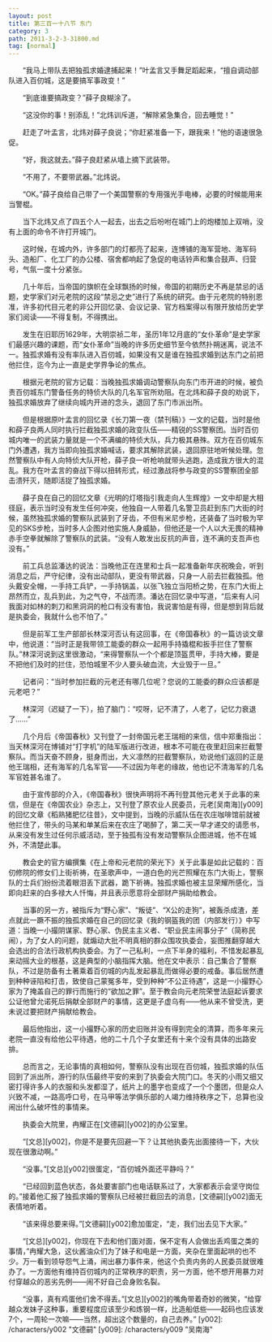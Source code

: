 ```yaml
---
layout: post
title: 第三百一十八节 东门
category: 3
path: 2011-3-2-3-31800.md
tag: [normal]
---
```


　　“我马上带队去把独孤求婚逮捕起来！”叶孟言又手舞足蹈起来，“擅自调动部队进入百仞城，这是要搞军事政变！”

　　“到底谁要搞政变？”薛子良糊涂了。

　　“这没你的事！别添乱！”北炜训斥道，“解除紧急集合，回去睡觉！”

　　赶走了叶孟言，北炜对薛子良说；“你赶紧准备一下，跟我来！”他的语速很急促。

　　“好，我这就去。”薛子良赶紧从墙上摘下武装带。

　　“不用了，不要带武器。”北炜说。

　　“OK。”薛子良给自己带了一个美国警察的专用强光手电棒，必要的时候能用来当警棍。

　　当下北炜又点了四五个人一起去，出去之后吩咐在城门上的炮楼加上双哨，没有上面的命令不许打开城门。

　　这时候，在城内外，许多部门的灯都亮了起来，连博铺的海军营地、海军码头、造船厂、化工厂的办公楼、宿舍都响起了急促的电话铃声和集合鼓声、归营号，气氛一度十分紧张。

　　几十年后，当帝国的旗帜在全球飘扬的时候，帝国的初期历史不再是禁忌的话题，史学家们对元老院的这段“禁忌之史”进行了系统的研究。由于元老院的特别恩准，许多初代目元老的非公开回忆录、会议记录、官方档案得以有限开放给历史学家们阅读——不得复制，不得携出。

　　发生在旧耶历1629年，大明崇祯二年，圣历1年12月底的“女仆革命”是史学家们最感兴趣的课题，而“女仆革命”当晚的许多历史细节至今依然扑朔迷离，说法不一。独孤求婚有没有率队进入百仞城，如果没有又是谁在独孤求婚到达东门之前把他拦住，迄今为止一直是史学界争论的焦点。

　　根据元老院的官方记载：当晚独孤求婚调动警察队向东门市开进的时候，被负责百仞城东门警备任务的特侦大队的几名军官所劝阻。在北炜和薛子良的劝说下，独孤求婚放弃了继续向城内开进的念头，退回了东门市派出所。

　　但是根据原叶孟言的回忆录《长刀第一夜（禁刊稿）》一文的记载，当时是他和薛子良两人同时执行拦截独孤求婚的政变队伍——精锐的SS警察团。当时百仞城内唯一的武装力量就是一个不满编的特侦大队，兵力极其悬殊。双方在百仞城东门外遭遇，我方当即向独孤求婚喊话，要求其解除武装，退回原驻地听候处理。忽然警察队中有人向特侦大队开枪，薛子良一听枪响就带头逃跑，造成我方很大的混乱。我方在叶孟言的奋战下得以扭转形式，经过激战将参与政变的SS警察团全部击溃歼灭，随即活捉了独孤求婚。

　　薛子良在自己的回忆文章《光明的灯塔指引我走向人生辉煌》一文中却是大相径庭，表示当时没有发生任何冲突，他独自一人带着几名警卫员赶到东门大街的时候，虽然独孤求婚的警察队武装到了牙齿，不但有米尼步枪，还装备了当时极为罕见的SKS步枪，当时多人企图对他实施人身威胁，但他还是一个人以大无畏的精神赤手空拳就解除了警察队的武装。“没有人敢发出反抗的声音，连不满的支吾声也没有。”

　　前工兵总监潘达的说法：当晚他正在连里和士兵一起准备新年庆祝晚会，听到消息之后，严守纪律，没有出动部队，更没有带武器，只身一人前去拦截独孤。他头戴安全帽，一手持工兵铲，一手持锅盖，以张飞独立当阳桥之势，在东门大街上昂然而立，乱兵到此，为之气夺，不战而溃。潘达在回忆录中写道，“后来有人问我面对如林的刺刀和黑洞洞的枪口有没有害怕，我说害怕是有得，但是想到背后就是执委会，我就什么也不怕了。”

　　但是前军工生产部部长林深河否认有这回事，在《帝国春秋》的一篇访谈文章中，他说道：“当时正是我带领工能委的群众一起用手持撬棍和扳手拦住了警察队。”林深河说到这里很激动，“来得警察队一个个都是顶盔贯甲，手持大棒，要是不把他们及时的拦住，恐怕城里不少人要头破血流，大业毁于一旦。”

　　记者问：“当时参加拦截的元老还有哪几位呢？您说的工能委的群众应该都是元老吧？”

　　林深河（迟疑了一下），拍了脑门：“哎呀，记不清了，人老了，记忆力衰退了……”

　　几个月后《帝国春秋》又刊登了一封帝国元老王瑞相的来信，信中郑重指出：当天林深河在博铺对“打字机”的陆军版进行改进，根本不可能在夜里赶回来拦截警察队。而当天奋不顾身，挺身而出，大义凛然的拦截警察队，劝说他们返回的正是他王瑞相，还有海军的几名军官——不过因为年老的缘故，他也记不清海军的几名军官姓甚名谁了。

　　由于宣传部的介入，《帝国春秋》很快声明将不再刊登其他元老关于此事的来信，但是在《帝国农业》杂志上，又刊登了原农业人民委员，元老[吴南海][y009]的回忆文章《稻熟猪肥忆往昔》，文中提到，当晚的示威队伍在农庄咖啡馆前就被他拦住了，带头的马某和单某后来在农庄了喝醉了，第二天一早才递交的请愿书，从来没有发生过任何示威活动，至于独孤有没有发动警察队企图进城，他不在城外，不清楚此事。

　　教会史的官方编撰集《在上帝和元老院的荣光下》关于此事是如此记载的：百仞修院的修女们上街祈祷，在圣歌声中，一道白色的光芒照耀在东门大街上，警察队的士兵们纷纷流着眼泪丢下武器，跪下祈祷。独孤求婚也被主显荣耀所感化，当即向赶来的白多禄大人忏悔，并且表示愿意将全部财产捐助给教会。

　　当事的另一方，被指斥为“野心家”、“叛徒”、“X公的走狗”，被轰杀成渣，差点就此一蹶不振的独孤求婚在自己的回忆录《我的钢盔我的团（内部发行）》中写道：当晚一小撮阴谋家、野心家、伪民主主义者、“职业民主闹事分子”（简称民闹），为了女人的问题，就煽动大批不明真相的群众围攻执委会，妄图推翻穿越大会选出的合法行政机构执委会。为了一己私利，一点下半身的福利，不惜发起暴乱来动摇大业的根基，这是典型的小脑指挥大脑。他在文中表示：自己集合了警察队，不过是防备有土著乘着百仞城的内乱发起暴乱而做得必要的戒备。事后居然遭到种种诬陷和打击，致使自己蒙冤多年，受到种种“不公正待遇”，这是一小撮野心家为了掩盖自己的罪行而施行的“欲加之罪”。至于教会向元老院荣誉法庭起诉要求公证他曾允诺死后捐献全部财产的事情，这更是子虚乌有——他从来不曾受洗，更未说过要把财产捐献给教会。

　　最后他指出，这一小撮野心家的历史旧账并没有得到完全的清算，而多年来元老院一直没有给他公平待遇，他的二十几个子女里还有十来个没有具体的出路安排。

　　总而言之，无论事情的真相如何，警察队没有出现在百仞城，独孤求婚的队伍回到了派出所，游行的队伍最终平安的来到了执委会大院门口。冬天的小雨又细又密打得许多人的衣服和头发都湿了，纸片上的墨字也变成了一个个墨团，但是众人兴致不减，一路高呼口号，在马甲等法学俱乐部的人竭力维持秩序之下，总算也没闹出什么破坏性的事情来。

　　执委会大院里，冉耀正在[文德嗣][y002]的办公室里。

　　“[文总][y002]，你是不是要先回避一下？让其他执委先出面接待一下，大伙现在很激动啊。”

　　“没事。”[文总][y002]很蛋定，“百仞城外面还平静吗？”

　　“已经回到蓝色状态，各处要害部门也电话联系过了，大家都表示会坚守岗位的。”接着他汇报了独孤求婚的警察队已经被拦截回去的消息，[文德嗣][y002]面无表情地听着。

　　“该来得总要来得。”[文德嗣][y002]愈加蛋定，“走，我们出去见下大家。”

　　“[文总][y002]，你现在下去和他们面对面，保不定有人会做出丢鸡蛋之类的事情，”冉耀大急，这伙酱油众们为了妹子和电是一方面，夹杂在里面起哄的也不少。万一看到领导怨气上涌，闹出暴力事件来，他这个负责内务的人民委员就很难办了。一方面他有维持百仞城内的正常秩序的职责，另一方面，他不想开用暴力对付穿越众的恶劣先例——闹不好自己会身败名裂。

　　“没事，真有鸡蛋他们舍不得丢。”[文总][y002]的嘴角带着奇妙的微笑，“给穿越众发妹子这种事，重要程度应该至少和炼钢一样，比造船低些——起码也应该发7个，一周轮一次嘛——当然，超出这个数量的，自己去养。”
[y002]: /characters/y002 "文德嗣"
[y009]: /characters/y009 "吴南海"
